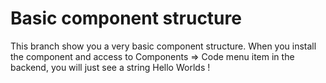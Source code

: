 # Basic component structure

This branch show you a very basic component structure. When you install the component and access to Components => Code menu item in the backend, you will just see a string Hello Worlds !
